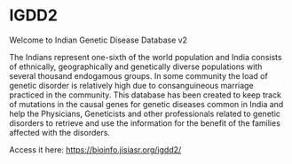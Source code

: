 # IGDD2
Welcome to Indian Genetic Disease Database v2

The Indians represent one-sixth of the world population and India consists of ethnically, geographically and genetically diverse 
populations with several thousand endogamous groups. In some community the load of genetic disorder is relatively high due to 
consanguineous marriage practiced in the community. This database has been created to keep track of mutations in the causal genes for 
genetic diseases common in India and help the Physicians, Geneticists and other professionals related to genetic disorders to 
retrieve and use the information for the benefit of the families affected with the disorders. 

Access it here: https://bioinfo.jisiasr.org/igdd2/
